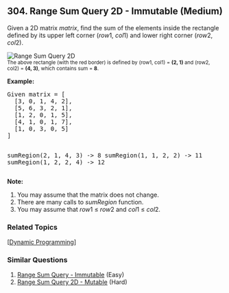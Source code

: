 <!--|This file generated by command(leetcode description); DO NOT EDIT.    |-->
<!--+----------------------------------------------------------------------+-->
<!--|@author    Openset <openset.wang@gmail.com>                           |-->
<!--|@link      https://github.com/openset                                 |-->
<!--|@home      https://github.com/openset/leetcode                        |-->
<!--+----------------------------------------------------------------------+-->

## 304. Range Sum Query 2D - Immutable (Medium)

<p>Given a 2D matrix <i>matrix</i>, find the sum of the elements inside the rectangle defined by its upper left corner (<i>row</i>1, <i>col</i>1) and lower right corner (<i>row</i>2, <i>col</i>2).</p>

<p>
<img src="/static/images/courses/range_sum_query_2d.png" border="0" alt="Range Sum Query 2D" /><br />
<small>The above rectangle (with the red border) is defined by (row1, col1) = <b>(2, 1)</b> and (row2, col2) = <b>(4, 3)</b>, which contains sum = <b>8</b>.</small>
</p>

<p><b>Example:</b><br>
<pre>
Given matrix = [
  [3, 0, 1, 4, 2],
  [5, 6, 3, 2, 1],
  [1, 2, 0, 1, 5],
  [4, 1, 0, 1, 7],
  [1, 0, 3, 0, 5]
]

sumRegion(2, 1, 4, 3) -> 8
sumRegion(1, 1, 2, 2) -> 11
sumRegion(1, 2, 2, 4) -> 12
</pre>
</p>

<p><b>Note:</b><br>
<ol>
<li>You may assume that the matrix does not change.</li>
<li>There are many calls to <i>sumRegion</i> function.</li>
<li>You may assume that <i>row</i>1 &le; <i>row</i>2 and <i>col</i>1 &le; <i>col</i>2.</li>
</ol>
</p>

### Related Topics
[[Dynamic Programming](https://github.com/openset/leetcode/tree/master/tag/dynamic-programming/README.md)]

### Similar Questions
  1. [Range Sum Query - Immutable](https://github.com/openset/leetcode/tree/master/problems/range-sum-query-immutable) (Easy)
  1. [Range Sum Query 2D - Mutable](https://github.com/openset/leetcode/tree/master/problems/range-sum-query-2d-mutable) (Hard)
